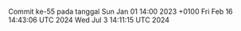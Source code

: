Commit ke-55 pada tanggal Sun Jan 01 14:00 2023 +0100
Fri Feb 16 14:43:06 UTC 2024
Wed Jul  3 14:11:15 UTC 2024
